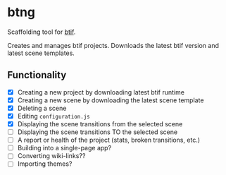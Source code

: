 # btng
Scaffolding tool for [btif](https://github.com/bodzaital/btif).

Creates and manages btif projects. Downloads the latest btif version and latest scene templates.

## Functionality

- [x] Creating a new project by downloading latest btif runtime
- [x] Creating a new scene by downloading the latest scene template
- [x] Deleting a scene
- [x] Editing `configuration.js`
- [x] Displaying the scene transitions from the selected scene
- [ ] Displaying the scene transitions TO the selected scene
- [ ] A report or health of the project (stats, broken transitions, etc.)
- [ ] Building into a single-page app?
- [ ] Converting wiki-links??
- [ ] Importing themes?